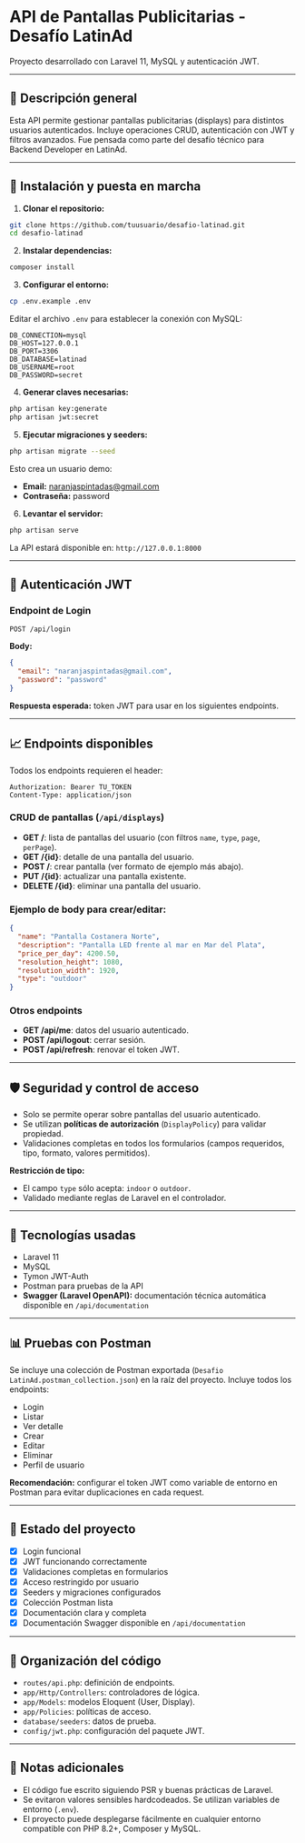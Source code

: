 # API de Pantallas Publicitarias - Desafío LatinAd

Proyecto desarrollado con Laravel 11, MySQL y autenticación JWT.

---

## 📄 Descripción general

Esta API permite gestionar pantallas publicitarias (displays) para distintos usuarios autenticados. Incluye operaciones CRUD, autenticación con JWT y filtros avanzados. Fue pensada como parte del desafío técnico para Backend Developer en LatinAd.

---

## 🚀 Instalación y puesta en marcha

1. **Clonar el repositorio:**

```bash
git clone https://github.com/tuusuario/desafio-latinad.git
cd desafio-latinad
```

2. **Instalar dependencias:**

```bash
composer install
```

3. **Configurar el entorno:**

```bash
cp .env.example .env
```

Editar el archivo `.env` para establecer la conexión con MySQL:

```dotenv
DB_CONNECTION=mysql
DB_HOST=127.0.0.1
DB_PORT=3306
DB_DATABASE=latinad
DB_USERNAME=root
DB_PASSWORD=secret
```

4. **Generar claves necesarias:**

```bash
php artisan key:generate
php artisan jwt:secret
```

5. **Ejecutar migraciones y seeders:**

```bash
php artisan migrate --seed
```

Esto crea un usuario demo:

* **Email:** [naranjaspintadas@gmail.com](mailto:naranjaspintadas@gmail.com)
* **Contraseña:** password

6. **Levantar el servidor:**

```bash
php artisan serve
```

La API estará disponible en: `http://127.0.0.1:8000`

---

## 🔐 Autenticación JWT

### Endpoint de Login

```
POST /api/login
```

**Body:**

```json
{
  "email": "naranjaspintadas@gmail.com",
  "password": "password"
}
```

**Respuesta esperada:** token JWT para usar en los siguientes endpoints.

---

## 📈 Endpoints disponibles

Todos los endpoints requieren el header:

```
Authorization: Bearer TU_TOKEN
Content-Type: application/json
```

### CRUD de pantallas (`/api/displays`)

* **GET /**: lista de pantallas del usuario (con filtros `name`, `type`, `page`, `perPage`).
* **GET /{id}**: detalle de una pantalla del usuario.
* **POST /**: crear pantalla (ver formato de ejemplo más abajo).
* **PUT /{id}**: actualizar una pantalla existente.
* **DELETE /{id}**: eliminar una pantalla del usuario.

### Ejemplo de body para crear/editar:

```json
{
  "name": "Pantalla Costanera Norte",
  "description": "Pantalla LED frente al mar en Mar del Plata",
  "price_per_day": 4200.50,
  "resolution_height": 1080,
  "resolution_width": 1920,
  "type": "outdoor"
}
```

### Otros endpoints

* **GET /api/me**: datos del usuario autenticado.
* **POST /api/logout**: cerrar sesión.
* **POST /api/refresh**: renovar el token JWT.

---

## 🛡️ Seguridad y control de acceso

* Solo se permite operar sobre pantallas del usuario autenticado.
* Se utilizan **políticas de autorización** (`DisplayPolicy`) para validar propiedad.
* Validaciones completas en todos los formularios (campos requeridos, tipo, formato, valores permitidos).

**Restricción de tipo:**

* El campo `type` sólo acepta: `indoor` o `outdoor`.
* Validado mediante reglas de Laravel en el controlador.

---

## 🔧 Tecnologías usadas

* Laravel 11
* MySQL
* Tymon JWT-Auth
* Postman para pruebas de la API
* **Swagger (Laravel OpenAPI):** documentación técnica automática disponible en `/api/documentation`

---

## 📊 Pruebas con Postman

Se incluye una colección de Postman exportada (`Desafio LatinAd.postman_collection.json`) en la raíz del proyecto. Incluye todos los endpoints:

* Login
* Listar
* Ver detalle
* Crear
* Editar
* Eliminar
* Perfil de usuario

**Recomendación:** configurar el token JWT como variable de entorno en Postman para evitar duplicaciones en cada request.

---

## 📅 Estado del proyecto

* [x] Login funcional
* [x] JWT funcionando correctamente
* [x] Validaciones completas en formularios
* [x] Acceso restringido por usuario
* [x] Seeders y migraciones configurados
* [x] Colección Postman lista
* [x] Documentación clara y completa
* [x] Documentación Swagger disponible en `/api/documentation`

---

## 📁 Organización del código

* `routes/api.php`: definición de endpoints.
* `app/Http/Controllers`: controladores de lógica.
* `app/Models`: modelos Eloquent (User, Display).
* `app/Policies`: políticas de acceso.
* `database/seeders`: datos de prueba.
* `config/jwt.php`: configuración del paquete JWT.

---

## 📌 Notas adicionales

* El código fue escrito siguiendo PSR y buenas prácticas de Laravel.
* Se evitaron valores sensibles hardcodeados. Se utilizan variables de entorno (`.env`).
* El proyecto puede desplegarse fácilmente en cualquier entorno compatible con PHP 8.2+, Composer y MySQL.
